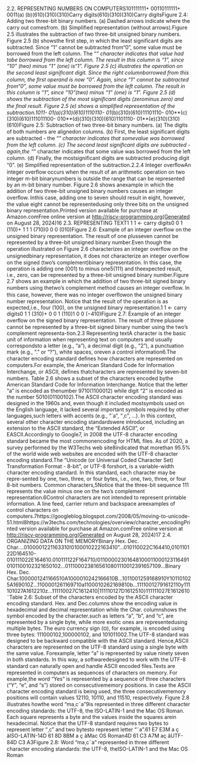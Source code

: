 


2.2. REPRESENTING NUMBERS ON COMPUTERS101111111+ 00110111111+ 0011(a) (b)(610)(310)(310)Carry digits(610)(310)(310)Carry digitsFigure 2.4: Adding two three-bit binary numbers. (a) Dashed arrows indicate where the carry out comesfrom. (b) Simpliﬁed representation (without arrows).Figure 2.5 illustrates the subtraction of two three-bit unsigned binary numbers. Figure 2.5 (b) showsthe ﬁrst step, in which the least signiﬁcant digits are subtracted. Since “1” cannot be subtracted from“0”, some value must be borrowed from the left column. The “*” character indicates that value had tobe borrowed from the left column. The result in this column is “1”, since “10” (two) minus “1” (one) is“1”. Figure 2.5 (c) illustrates the operation on the second least signiﬁcant digit. Since the right columnborrowed from this column, the ﬁrst operand is now “0”. Again, since “1” cannot be subtracted from“0”, some value must be borrowed from the left column. The result in this column is “1”, since “10”(two) minus “1” (one) is “1”. Figure 2.5 (d) shows the subtraction of the most signiﬁcant digits (zerominus zero) and the ﬁnal result. Figure 2.5 (e) shows a simpliﬁed representation of the subtraction.1011- 01(a)(310)(610)1110110- 01*(b)(310)(610)11101110- 010**(c)(310)(610)111011100- 010**(d)(310)(310)(610)1101110- 01**(e)(310)(310)(610)Figure 2.5: Subtraction of two three-bit binary numbers. (a) The digits of both numbers are alignedon columns. (b) First, the least signiﬁcant digits are subtracted - the “*” character indicates that somevalue was borrowed from the left column. (c) The second least signiﬁcant digits are subtracted - again,the “*” character indicates that some value was borrowed from the left column. (d) Finally, the mostsigniﬁcant digits are subtracted producing digit “0”. (e) Simpliﬁed representation of the subtraction.2.2.4 Integer overﬂowAn integer overﬂow occurs when the result of an arithmetic operation on two integer m-bit binarynumbers is outside the range that can be represented by an m-bit binary number. Figure 2.6 shows anexample in which the addition of two three-bit unsigned binary numbers causes an integer overﬂow. Inthis case, adding one to seven should result in eight, however, the value eight cannot be representedusing only three bits on the unsigned binary representation.Printed version available for purchase at Amazon.comFree online version at http://riscv-programming.org(Generated on August 28, 2024)16
2.3. REPRESENTING TEXT1 1 1 ← carry digits0 0 1 (110)+ 1 1 1 (710)0 0 0 (010)Figure 2.6: Example of an integer overﬂow on the unsigned binary representation. The result of one plusseven cannot be represented by a three-bit unsigned binary number.Even though the operation illustrated on Figure 2.6 characterizes an integer overﬂow on the unsignedbinary representation, it does not characterize an integer overﬂow on the signed (two’s complement)binary representation. In this case, the operation is adding one (001) to minus one5(111) and theexpected result, i.e., zero, can be represented by a three-bit unsigned binary number.Figure 2.7 shows an example in which the addition of two three-bit signed binary numbers using thetwo’s complement method causes an integer overﬂow. In this case, however, there was no integer overﬂowon the unsigned binary number representation. Notice that the result of the operation is as expected,i.e., four (100), on the unsigned binary representation.1 1 ← carry digits0 1 1 (310)+ 0 0 1 (110)1 0 0 (−410)Figure 2.7: Example of an integer overﬂow on the signed binary representation. The result of three plusone cannot be represented by a three-bit signed binary number using the two’s complement representa-tion.2.3 Representing textA character is the basic unit of information when representing text on computers and usually correspondsto a letter (e.g., “a”), a decimal digit (e.g., “2”), a punctuation mark (e.g., “.” or “?”), white spaces, oreven a control information6.The character encoding standard deﬁnes how characters are represented on computers.For example, the American Standard Code for Information Interchange, or ASCII, deﬁnes thatcharacters are represented by seven-bit numbers. Table 2.6 shows a subset of the characters encoded bythe American Standard Code for Information Interchange. Notice that the letter “a” is encoded as thenumber 9710(1100012) while digit “2” is encoded as the number 5010(01100102).The ASCII character encoding standard was designed in the 1960s and, even though it included mostsymbols used on the English language, it lacked several important symbols required by other languages,such letters with accents (e.g., “´a”, “¸c”, ...). In this context, several other character encoding standardswere introduced, including an extension to the ASCII standard, the “Extended ASCII”, or EASCII.Accordingly to Google7, in 2008 the UTF-8 character encoding standard became the most commonencoding for HTML ﬁles. As of 2020, a survey performed by the W3Techs web site8indicated that morethan 95.5% of the world wide web websites are encoded with the UTF-8 character encoding standard.The “Unicode (or Universal Coded Character Set) Transformation Format - 8-bit”, or UTF-8 forshort, is a variable-width character encoding standard. In this standard, each character may be repre-sented by one, two, three, or four bytes, i.e., one, two, three, or four 8-bit numbers. Common characters,5Notice that the three-bit sequence 111 represents the value minus one on the two’s complement representation.6Control characters are not intended to represent printable information. A line feed, carrier return and backspace areexamples of control characters on computers.7https://googleblog.blogspot.com/2008/05/moving-to-unicode-51.html8https://w3techs.com/technologies/overview/character_encodingPrinted version available for purchase at Amazon.comFree online version at http://riscv-programming.org(Generated on August 28, 2024)17
2.4. ORGANIZING DATA ON THE MEMORYBinary Hex. Dec. Char....0100001221163310!0100010222163410”...010110022C164410,010110122D164510-010111022E164610.010111122F164710/011000023016481000110001231164910101100102321650102...0111000238165610801110012391657109...Binary Hex. Dec. Char.1000001241166510A1000010242166610B...1011001259168910Y101101025A169010Z...1100001261169710a1100010262169810b...11110012791612110y111101027A1612210z...111110027C1612410|111110127D1612510}111111027E1612610˜Table 2.6: Subset of the characters encoded by the ASCII character encoding standard. Hex. and Dec.columns show the encoding value in hexadecimal and decimal representation while the Char. columnshows the symbol encoded by the character.such as letters “a”, “b”, and “c”, are represented by a single byte, while more exotic ones are representedusing multiple bytes. The euro currency sign (¤), for example, is encoded using three bytes: 111000102,100000102, and 101011002.The UTF-8 standard was designed to be backward compatible with the ASCII standard. Hence,ASCII characters are represented on the UTF-8 standard using a single byte with the same value. Forexample, letter “a” is represented by value ninety seven in both standards. In this way, a softwaredesigned to work with the UTF-8 standard can naturally open and handle ASCII encoded ﬁles.Texts are represented in computers as sequences of characters on memory. For example,the word “Yes” is represented by a sequence of three characters (“Y”, “e”, and “s”) stored on consecutivememory positions. In case the ASCII character encoding standard is being used, the three consecutivememory positions will contain values 12110, 10110, and 11510, respectively. Figure 2.8 illustrates howthe word “ma¸c˜a”9is represented in three diﬀerent character encoding standards: the UTF-8, the ISO-LATIN-1 and the Mac OS Roman. Each square represents a byte and the values inside the squares arein hexadecimal. Notice that the UTF-8 standard requires two bytes to represent letter “¸c” and two bytesto represent letter “˜a”.61 E7 E3M a ç ãISO-LATIN-14D 61 8D 8BM a ç ãMac OS Roman4D 61 C3 A7M aç ãUTF-84D C3 A3Figure 2.8: Word “ma¸c˜a” represented in three diﬀerent character encoding standards: the UTF-8, theISO-LATIN-1 and the Mac OS Roman